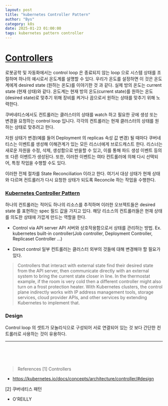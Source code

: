 ```yaml
---
layout: post
title: "kubernetes Controller Pattern"
author: "Bys"
category: k8s
date: 2025-01-23 01:00:00
tags: kubernetes pattern controller
---
```


# [Controllers](https://kubernetes.io/docs/concepts/architecture/controller/)
로봇공학 및 자동화에서는 control loop 은 종료되지 않는 loop 으로 시스템 상태를 조절하며 하나의 예시로서 온도계를 설명할 수 있다. 
우리가 온도를 설정하면 이 것은 온도계에게 desired state (원하는 온도)를 이야기한 것 과 같다. 실제 방의 온도는 current state (현재 상태)와 같다. 온도계는 현재 방의 온도(current state)를 원하는 온도(desired state)로 맞추기 위해 장비를 켜거나 끔으로서 원하는 상태를 맞추기 위해 노력한다.  

쿠버네티스에서도 컨트롤러는 클러스터의 상태를 watch 하고 필요한 곳에 생성 또는 변경을 요청하는 control loop 입니다. 각각의 컨트롤러는 현재 클러스터의 상태를 원하는 상태로 맞추려고 한다.  

자원 상태가 변경(예를 들어 Deployment 의 replicas 속성 값 변경) 될 때마다 쿠버네티스는 이벤트를 생성해 이해관계가 있는 모든 리스너에게 브로드캐스트 한다. 
리스너는 새로운 자원을 수정, 삭제, 생성함으로 반을할 수 있고, 이를 통해 파드 생성 이벤트 등의 또 다른 이벤트가 생성된다. 또한, 이러한 이벤트는 여타 컨트롤러에 의해 다시 선택되어, 특정 작업을 수행할 수도 있다. 

이러한 전체 절차를 State Reconciliation 이라고 한다. 여기서 대상 상태가 현재 상태와 다르며 컨트롤러가 다시 요청한 상태가 되도록 Reconcile 하는 작업을 수행한다.


### [Kubernetes Controller Pattern](https://kubernetes.io/docs/concepts/architecture/controller/#controller-pattern)
하나의 컨트롤러는 적어도 하나의 리소스를 추적하며 이러한 오브젝트들은 desired state 를 표현하는 spec 필드 값을 가지고 있다. 해당 리소스의 컨트롤러들은 현재 상태를 의도한 상태에 가깝게 만드는 역할을 한다.  

- Control via API server 
API 서버와 상호작용함으로서 상태를 관리하는 방법. Ex. kubernetes built-in controller(Job controller, Deployment Controller, Replicaset Controller ...)

- Direct control
일부 컨트롤러는 클러스터 외부의 것들에 대해 변경해야 할 필요가 있다. 
> Controllers that interact with external state find their desired state from the API server, then communicate directly with an external system to bring the current state closer in line.
> In the thermostat example, if the room is very cold then a different controller might also turn on a frost protection heater. With Kubernetes clusters, the control plane indirectly works with IP address management tools, storage services, cloud provider APIs, and other services by extending Kubernetes to implement that.




### Design
Control loop 의 셋트가 모놀리식으로 구성되어 서로 연결되어 있는 것 보다 간단한 컨트롤러로 사용하는 것이 유용하다.  


-------------------------

<br><br><br>

> References
[1] Controllers
- https://kubernetes.io/docs/concepts/architecture/controller/#design

[2] 쿠버네티스 패턴
- O'REILLY